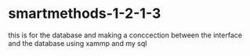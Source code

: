 # smartmethods-1-2-1-3

this is for the database and making a conccection between the interface and the database
 using xammp and my sql 
 

